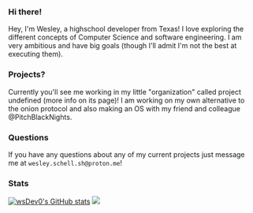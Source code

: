 ### Hi there!

Hey, I'm Wesley, a highschool developer from Texas! I love exploring the different concepts of Computer Science and software engineering. 
I am very ambitious and have big goals (though I'll admit I'm not the best at executing them). 

### Projects? 

Currently you'll see me working in my little "organization" called project undefined (more info on its page)!
I am working on my own alternative to the onion protocol and also making an OS with my friend and colleague @PitchBlackNights. 

### Questions

If you have any questions about any of my current projects just message me at ```wesley.schell.sh@proton.me```!

### Stats
[![wsDev0's GitHub stats](https://github-readme-stats.vercel.app/api?username=wsDev0)](https://github.com/wsDev0)
<a href="https://wakatime.com"><img src="https://wakatime.com/share/@8b83758b-bdbc-45fc-99e8-c3cbc1feea8f/b5382061-26a2-4242-a17e-c72bf9594eeb.png" /></a>
